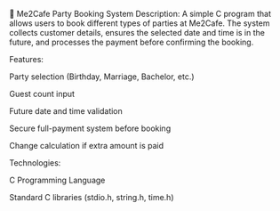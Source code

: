 🎉 Me2Cafe Party Booking System
Description:
A simple C program that allows users to book different types of parties at Me2Cafe. The system collects customer details, ensures the selected date and time is in the future, and processes the payment before confirming the booking.

Features:

Party selection (Birthday, Marriage, Bachelor, etc.)

Guest count input

Future date and time validation

Secure full-payment system before booking

Change calculation if extra amount is paid

Technologies:

C Programming Language

Standard C libraries (stdio.h, string.h, time.h)
